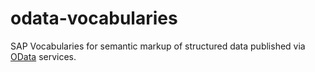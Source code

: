 # odata-vocabularies
SAP Vocabularies for semantic markup of structured data published via [OData](www.odata.org) services.
